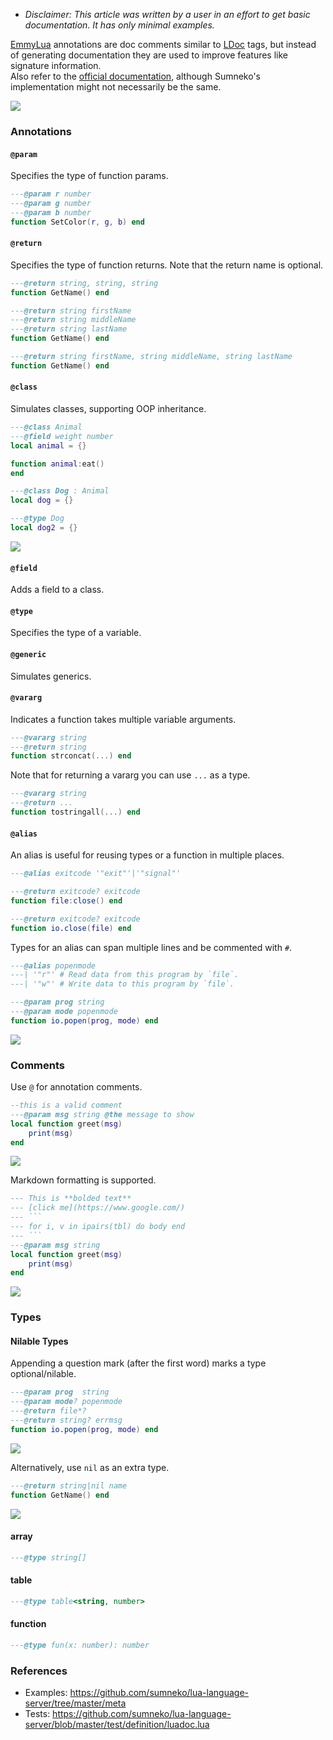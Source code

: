 * _Disclaimer: This article was written by a user in an effort to get basic documentation. It has only minimal examples._

[EmmyLua](https://github.com/EmmyLua) annotations are doc comments similar to [LDoc](https://stevedonovan.github.io/ldoc/manual/doc.md.html) tags, but instead of generating documentation they are used to improve features like signature information.  
Also refer to the [official documentation](https://emmylua.github.io/), although Sumneko's implementation might not necessarily be the same.

![](https://user-images.githubusercontent.com/1073877/111884243-a337c780-89c0-11eb-856e-b6c3b1042810.gif)

### Annotations
#### `@param`
Specifies the type of function params.
```lua
---@param r number
---@param g number
---@param b number
function SetColor(r, g, b) end
```

#### `@return`
Specifies the type of function returns. Note that the return name is optional.
```lua
---@return string, string, string 
function GetName() end
```
```lua
---@return string firstName
---@return string middleName
---@return string lastName
function GetName() end
```
```lua
---@return string firstName, string middleName, string lastName
function GetName() end
```

#### `@class`
Simulates classes, supporting OOP inheritance.
```lua
---@class Animal
---@field weight number
local animal = {}

function animal:eat()
end

---@class Dog : Animal
local dog = {}

---@type Dog
local dog2 = {}
```
![](https://user-images.githubusercontent.com/1073877/111887515-d6388600-89d5-11eb-9b16-329b3618e339.png)

#### `@field`
Adds a field to a class.

#### `@type`
Specifies the type of a variable.

#### `@generic`
Simulates generics.

#### `@vararg`
Indicates a function takes multiple variable arguments.
```lua
---@vararg string
---@return string
function strconcat(...) end
```
Note that for returning a vararg you can use `...` as a type.
```lua
---@vararg string
---@return ...
function tostringall(...) end
```

#### `@alias`
An alias is useful for reusing types or a function in multiple places.
```lua
---@alias exitcode '"exit"'|'"signal"'

---@return exitcode? exitcode
function file:close() end

---@return exitcode? exitcode
function io.close(file) end
```
Types for an alias can span multiple lines and be commented with `#`.
```lua
---@alias popenmode
---| '"r"' # Read data from this program by `file`.
---| '"w"' # Write data to this program by `file`.

---@param prog string
---@param mode popenmode
function io.popen(prog, mode) end
```
![](https://user-images.githubusercontent.com/1073877/111887908-7b545e00-89d8-11eb-8e62-c6902d58e292.png)

### Comments
Use `@` for annotation comments.
```lua
--this is a valid comment
---@param msg string @the message to show
local function greet(msg)
	print(msg)
end
```
![](https://user-images.githubusercontent.com/1073877/111888658-d25d3180-89de-11eb-9e05-10bc61627f2a.png)

Markdown formatting is supported.
```lua
--- This is **bolded text**
--- [click me](https://www.google.com/)
--- ```
--- for i, v in ipairs(tbl) do body end
--- ```
---@param msg string
local function greet(msg)
	print(msg)
end
```
![](https://user-images.githubusercontent.com/1073877/111888172-64af0680-89da-11eb-9c49-26a69642d74b.png)

### Types
#### Nilable Types
Appending a question mark (after the first word) marks a type optional/nilable.
```lua
---@param prog  string
---@param mode? popenmode
---@return file*?
---@return string? errmsg
function io.popen(prog, mode) end
```
![](https://user-images.githubusercontent.com/1073877/111886711-139a1500-89d0-11eb-9c90-f3f8007ef750.png)

Alternatively, use `nil` as an extra type.
```lua
---@return string|nil name
function GetName() end
```
![](https://user-images.githubusercontent.com/1073877/111888499-5f9f8680-89dd-11eb-8185-5890da3f6abf.png)

#### array
```lua
---@type string[]
```

#### table
```lua
---@type table<string, number>
```

#### function
```lua
---@type fun(x: number): number
```

### References
* Examples: https://github.com/sumneko/lua-language-server/tree/master/meta
* Tests: https://github.com/sumneko/lua-language-server/blob/master/test/definition/luadoc.lua

